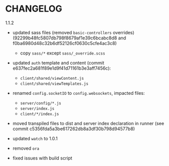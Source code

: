 # CHANGELOG

1.1.2
- updated sass files (removed `basic-controllers` overrides) (92299b48fc5807db798f8679af1e39c6bcabc8d8 and f0ba6980d48c32b6df52126cf0630c5cfe4ac3c8)
  + copy `sass/*` except `sass/_override.scss`

- updated `auth` template and content (commit e637fec2a681f89e1d9f41d71161b3e3aff7456c):
  + `client/shared/viewContent.js`
  + `client/shared/viewTemplates.js`

- renamed `config.socketIO` to `config.websockets`, impacted files:
  + `server/config/*.js`
  + `server/index.js`
  + `client/*/index.js`

- moved transpiled files to dist and server index declaration in runner 
  (see commit c5356fda5a3be617262db8a3df30b798d94577b8)
- updated `watch` to 1.0.1
- removed `ora` 
- fixed issues with build script
